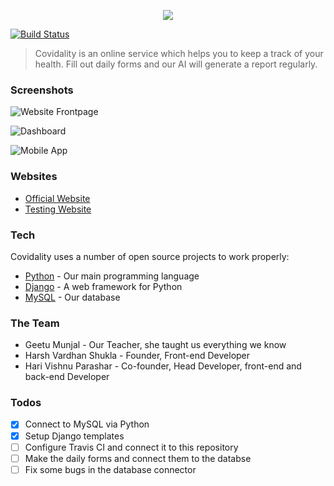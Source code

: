 
<p align="center">
  <img src="https://i.ibb.co/xsBr2JZ/50736eb0.png" />
</p>

[![Build Status](https://travis-ci.com/HariVP03/master-covidality.svg?branch=main)](https://travis-ci.com/HariVP03/master-covidality)

> Covidality is an online service which helps you to keep a track of your health. Fill out daily forms and our AI will generate a report regularly.

### Screenshots

![Website Frontpage](https://i.ibb.co/0JPYfHK/image.png)

![Dashboard](https://i.ibb.co/ZmLww1Y/image.png)

![Mobile App](https://i.ibb.co/VHPKK1Y/image.png)

### Websites

* [Official Website](www.covidality.tech)
* [Testing Website](https://harivp03.pantherhost.xyz/)

### Tech

Covidality uses a number of open source projects to work properly:

* [Python](https://www.python.org/) - Our main programming language
* [Django](https://www.djangoproject.com/) - A web framework for Python
* [MySQL](https://www.mysql.com/) - Our database

### The Team

* Geetu Munjal - Our Teacher, she taught us everything we know
* Harsh Vardhan Shukla - Founder, Front-end Developer
* Hari Vishnu Parashar - Co-founder, Head Developer, front-end and back-end Developer

### Todos

 - [x] Connect to MySQL via Python
 - [x] Setup Django templates
 - [ ] Configure Travis CI and connect it to this repository
 - [ ] Make the daily forms and connect them to the databse
 - [ ] Fix some bugs in the database connector
